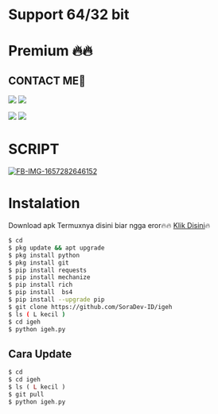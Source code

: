 # Support 64/32 bit 
# Premium 🔥🔥
## CONTACT ME📱

[![](https://img.shields.io/badge/Github-black?logo=Github&logoColor=black&labelColor=white)](https://github.com/SoraDev-ID) [![](https://img.shields.io/badge/Telegram-blue?logo=Telegram&logoColor=red&labelColor=white)](https://t.me/ProxySpy)

[![](https://img.shields.io/badge/Facebook-blue?logo=Facebook&logoColor=blue&labelColor=white)](https://www.facebook.com/SoraDev) [![](https://img.shields.io/badge/Whatsapp-CHAT-red?logo=Whatsapp&logoColor=Brightgreen&labelColor=white)](https://wa.me/6287752662364?text=Hello+Sora🔥+)



# SCRIPT
<a href="https://ibb.co/6HvQ1g3"><img src="https://i.ibb.co/gSvYPz5/FB-IMG-1657282646152.jpg" alt="FB-IMG-1657282646152" border="0"></a>

# Instalation
Download apk Termuxnya disini biar ngga eror🔥🔥
[Klik Disini](https://f-droid.org/repo/com.termux_117.apk)🔥
```bash
$ cd
$ pkg update && apt upgrade
$ pkg install python 
$ pkg install git
$ pip install requests 
$ pip install mechanize
$ pip install rich 
$ pip install  bs4
$ pip install --upgrade pip
$ git clone https://github.com/SoraDev-ID/igeh
$ ls ( L kecil )
$ cd igeh
$ python igeh.py
```
## Cara Update
```php
$ cd
$ cd igeh
$ ls ( L kecil )
$ git pull
$ python igeh.py
```



